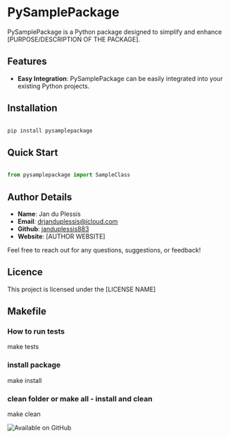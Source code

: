 # **PySamplePackage**

PySamplePackage is a Python package designed to simplify and enhance [PURPOSE/DESCRIPTION OF THE PACKAGE]. 

## **Features**

- **Easy Integration**: PySamplePackage can be easily integrated into your existing Python projects.

## **Installation**

```bash

pip install pysamplepackage

```

## **Quick Start**

```python

from pysamplepackage import SampleClass

```

## **Author Details**

- **Name**: Jan du Plessis
- **Email**: drjanduplessis@icloud.com
- **Github**: [janduplessis883](https://github.com/janduplessis883)
- **Website**: [AUTHOR WEBSITE]

Feel free to reach out for any questions, suggestions, or feedback!

## Licence
This project is licensed under the [LICENSE NAME] 

## Makefile
### How to run tests
make tests

### install package
make install

### clean folder or make all - install and clean
make clean

![Available on GitHub](images/github-mark.pnggithub-mark.png')
